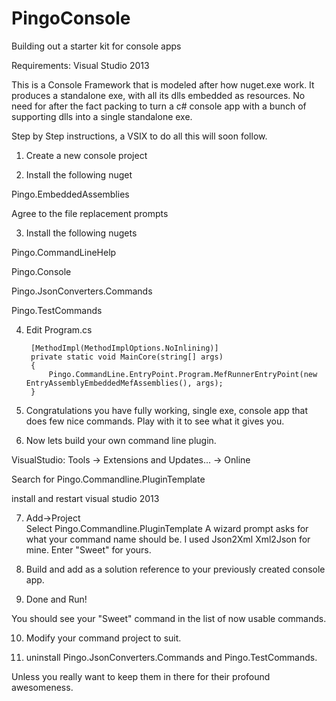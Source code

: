 # PingoConsole
Building out a starter kit for console apps

Requirements: Visual Studio 2013

This is a Console Framework that is modeled after how nuget.exe work.  It produces a standalone exe, with all its dlls embedded as resources.  No need for after the fact packing to turn a c# console app with a bunch of supporting dlls into a single standalone exe.  

Step by Step instructions, a VSIX to do all this will soon follow.

1. Create a new console project

2. Install the following nuget

  Pingo.EmbeddedAssemblies

  Agree to the file replacement prompts

3. Install the following nugets 

  Pingo.CommandLineHelp
  
  Pingo.Console
  
  Pingo.JsonConverters.Commands
  
  Pingo.TestCommands

4. Edit Program.cs

        [MethodImpl(MethodImplOptions.NoInlining)]
        private static void MainCore(string[] args)
        {
            Pingo.CommandLine.EntryPoint.Program.MefRunnerEntryPoint(new EntryAssemblyEmbeddedMefAssemblies(), args);
        }
        
5. Congratulations you have fully working, single exe, console app that does few nice commands.  Play with it to see what it gives you.

6. Now lets build your own command line plugin.

  VisualStudio: Tools -> Extensions and Updates... -> Online
  
  Search for Pingo.Commandline.PluginTemplate
  
  install and restart visual studio 2013

7. Add->Project   
  Select Pingo.Commandline.PluginTemplate
  A wizard prompt asks for what your command name should be.  I used Json2Xml Xml2Json for mine.  Enter "Sweet" for yours.

8. Build and add as a solution reference to your previously created console app.

9. Done and Run!  

  You should see your "Sweet" command in the list of now usable commands.  

10. Modify your command project to suit.

11. uninstall Pingo.JsonConverters.Commands and Pingo.TestCommands.  

  Unless you really want to keep them in there for their profound awesomeness.












